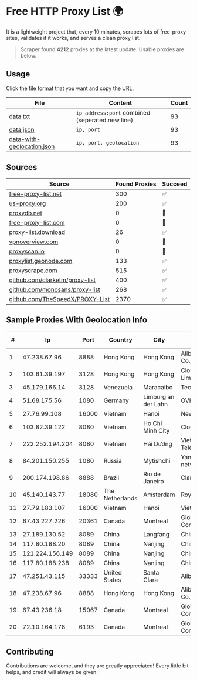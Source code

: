 
# Free HTTP Proxy List 🌍

It is a lightweight project that, every 10 minutes, scrapes lots of free-proxy sites, validates if it works, and serves a clean proxy list.


> Scraper found **4212** proxies at the latest update. Usable proxies are below.

## Usage

Click the file format that you want and copy the URL.


|File|Content|Count|
|----|-------|-----|
|[data.txt](https://raw.githubusercontent.com/themiralay/Proxy-List-World/master/data.txt)|`ip_address:port` combined (seperated new line)|93|
|[data.json](https://raw.githubusercontent.com/themiralay/Proxy-List-World/master/data.json)|`ip, port`|93|
|[data-with-geolocation.json](https://raw.githubusercontent.com/themiralay/Proxy-List-World/master/data-with-geolocation.json)|`ip, port, geolocation`|93|

## Sources

|Source|Found Proxies|Succeed|
|------|-------------|-------|
|[free-proxy-list.net](https://free-proxy-list.net)|300|✅|
|[us-proxy.org](https://www.us-proxy.org)|200|✅|
|[proxydb.net](http://proxydb.net)|0|🚫|
|[free-proxy-list.com](https://free-proxy-list.com/?page=&port=&type%5B%5D=http&type%5B%5D=https&up_time=0&search=Search)|0|🚫|
|[proxy-list.download](https://www.proxy-list.download/HTTP)|26|✅|
|[vpnoverview.com](https://vpnoverview.com/privacy/anonymous-browsing/free-proxy-servers)|0|🚫|
|[proxyscan.io](https://www.proxyscan.io)|0|🚫|
|[proxylist.geonode.com](https://proxylist.geonode.com/api/proxy-list?limit=300&page=1&sort_by=lastChecked&sort_type=desc&protocols=http,https)|133|✅|
|[proxyscrape.com](https://api.proxyscrape.com/v2/?request=displayproxies&protocol=http&timeout=10000&country=all&ssl=all&anonymity=all)|515|✅|
|[github.com/clarketm/proxy-list](https://raw.githubusercontent.com/clarketm/proxy-list/master/proxy-list-raw.txt)|400|✅|
|[github.com/monosans/proxy-list](https://raw.githubusercontent.com/monosans/proxy-list/main/proxies/http.txt)|268|✅|
|[github.com/TheSpeedX/PROXY-List](https://raw.githubusercontent.com/TheSpeedX/PROXY-List/master/http.txt)|2370|✅|


## Sample Proxies With Geolocation Info

|#|Ip|Port|Country|City|Internet Service Provider|
|-|--|----|-------|----|-------------------------|
|1|47.238.67.96|8888|Hong Kong|Hong Kong|Alibaba (US) Technology Co., Ltd.|
|2|103.61.39.197|3128|Hong Kong|Hong Kong|Cloud Computing HK Limited|
|3|45.179.166.14|3128|Venezuela|Maracaibo|Tecnoven Services CA|
|4|51.68.175.56|1080|Germany|Limburg an der Lahn|OVH SAS|
|5|27.76.99.108|16000|Vietnam|Hanoi|Newass2011xDSLHCMC|
|6|103.82.39.122|8080|Vietnam|Ho Chi Minh City|Cloudfly Corporation|
|7|222.252.194.204|8080|Vietnam|Hải Dương|VietNam Post and Telecom Corporation|
|8|84.201.150.255|1080|Russia|Mytishchi|Yandex enterprise network|
|9|200.174.198.86|8888|Brazil|Rio de Janeiro|Claro S.A|
|10|45.140.143.77|18080|The Netherlands|Amsterdam|RoyaleHosting BV|
|11|27.79.183.107|16000|Vietnam|Hanoi|Viettel Corporation|
|12|67.43.227.226|20361|Canada|Montreal|GloboTech Communications|
|13|27.189.130.52|8089|China|Langfang|Chinanet|
|14|117.80.188.20|8089|China|Nanjing|China Telecom|
|15|121.224.156.149|8089|China|Nanjing|China Telecom|
|16|117.80.188.238|8089|China|Nanjing|China Telecom|
|17|47.251.43.115|33333|United States|Santa Clara|Alibaba Cloud LLC|
|18|47.238.67.96|8888|Hong Kong|Hong Kong|Alibaba (US) Technology Co., Ltd.|
|19|67.43.236.18|15067|Canada|Montreal|GloboTech Communications|
|20|72.10.164.178|6193|Canada|Montreal|GloboTech Communications|



## Contributing

Contributions are welcome, and they are greatly appreciated! Every
little bit helps, and credit will always be given.

